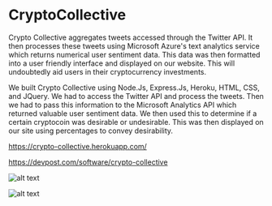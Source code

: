 # CryptoCollective

Crypto Collective aggregates tweets accessed through the Twitter API. It then processes these tweets using Microsoft Azure's text analytics service which returns numerical user sentiment data. This data was then formatted into a user friendly interface and displayed on our website. This will undoubtedly aid users in their cryptocurrency investments.

We built Crypto Collective using Node.Js, Express.Js, Heroku, HTML, CSS, and JQuery. We had to access the Twitter API and process the tweets. Then we had to pass this information to the Microsoft Analytics API which returned valuable user sentiment data. We then used this to determine if a certain cryptocoin was desirable or undesirable. This was then displayed on our site using percentages to convey desirability.

https://crypto-collective.herokuapp.com/

https://devpost.com/software/crypto-collective

![alt text](https://github.com/ethanalee/public/img/about.PNG)

![alt text](https://github.com/ethanalee/public/img/info.PNG)
